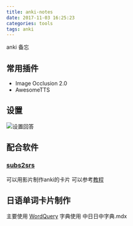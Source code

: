 ```yaml
---
title: anki-notes
date: 2017-11-03 16:25:23
categories: tools
tags: anki
---
```

anki 备忘
<!--more-->

## 常用插件

* Image Occlusion 2.0
* AwesomeTTS

## 设置
![设置回答](https://losssblog.oss-cn-hangzhou.aliyuncs.com/anki-notes/1.png?x-oss-process=style/blogimage)

## 配合软件

### [subs2srs](http://subs2srs.sourceforge.net/)
可以用影片制作anki的卡片
可以参考[教程](http://www.jianshu.com/p/2cfc15963722)

## 日语单词卡片制作
主要使用 [WordQuery](https://github.com/finalion/WordQuery/blob/master/README-CN.md)
字典使用 中日日中字典.mdx

